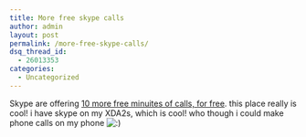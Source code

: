 ```yaml
---
title: More free skype calls
author: admin
layout: post
permalink: /more-free-skype-calls/
dsq_thread_id:
  - 26013353
categories:
  - Uncategorized
---
```

Skype are offering [10 more free minuites of calls, for free][1]. this place really is cool! i have skype on my XDA2s, which is cool! who though i could make phone calls on my phone <img src="http://blog.lotas-smartman.net/wp-includes/images/smilies/icon_smile.gif" alt=":)" class="wp-smiley" />

 [1]: http://skype.com/campaigns/freeskypedays/